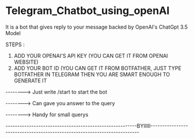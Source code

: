 # Telegram_Chatbot_using_openAI
It is a bot that gives reply to your message backed by OpenAI's ChatGpt 3.5 Model

STEPS :

1) ADD YOUR OPENAI'S API KEY (YOU CAN GET IT FROM OPENAI WEBSITE) 
2) ADD YOUR BOT ID (YOU CAN GET IT FROM BOTFATHER, JUST TYPE BOTFATHER IN TELEGRAM THEN YOU ARE SMART ENOUGH TO GENERATE IT 


--------> Just write /start to start the bot 

--------> Can gave you answer to the query 

--------> Handy for small querys 


--------------------------------------------------------BYIIIII-------------------------------------------------------------------------
